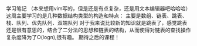 学习笔记
（本来想用vim写的，但是还是有点复杂，还是用文本编辑器吧哈哈哈）
这周主要学习的是几种数据结构类型的构造和特点：
主要是数组、链表、跳表、栈、队列、优先队列、双端队列
对于我来说比较新的知识就是跳表了，感觉跳表还是很有意思的，结合了二分法的思想和链表的结构，从而使得对链表的查找操作复杂度降为了O(logn),很有趣。
期待之后的课程！